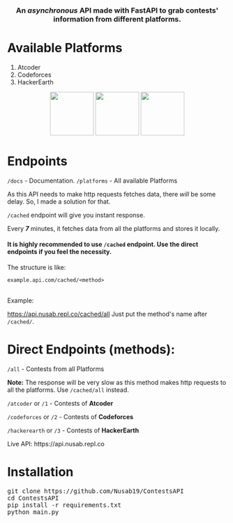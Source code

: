 <h3 align="center">An <i>asynchronous</i> API made with FastAPI to grab contests' information from different platforms.</h3>

<h1>Available Platforms</h1>

<ol>
<li>Atcoder</li>
<li>Codeforces</li>
<li>HackerEarth</li>
</ol>

<p align="center">
<img height="100px" src="https://te.legra.ph/file/8f3c11d29137158c58e6a.png">
<img height="100px" src="https://te.legra.ph/file/fd1d40f90734a028a1e76.png">
<img height="100px" src="https://te.legra.ph/file/90ab43168f2152a1ea0e0.png">
</p>

<h1>Endpoints</h1>

<code>/docs</code> - Documentation.
<code>/platforms</code> - All available Platforms

<p>As this API needs to make http requests fetches data, there <i>will</i> be some delay. So, I made a solution for that.

<code>/cached</code> endpoint will give you instant response.</p>

<p>Every <b><i>7</i></b> minutes, it fetches data from all the platforms and stores it locally.</p>

<h4>It is highly recommended to use <code>/cached</code> endpoint. Use the direct endpoints if you feel the necessity.</h4>

The structure is like:

<code>example.api.com/cached/&lt;method&gt;</code> <br><br>

Example:

https://api.nusab.repl.co/cached/all
Just put the method's name after <code>/cached/</code>.


<h1>Direct Endpoints (methods):</h1>

<code>/all</code> - Contests from all Platforms

<b>Note:</b> The response will be very slow as this method makes http requests to all the platforms. Use <code>/cached/all</code> instead.

<code>/atcoder</code> or <code>/1</code> - Contests of <b>Atcoder</b>

<code>/codeforces</code> or <code>/2</code> - Contests of <b>Codeforces</b>

<code>/hackerearth</code> or <code>/3</code> - Contests of <b>HackerEarth</b>

<p>Live API: https://api.nusab.repl.co</p>
<h1>Installation</h1>


  <pre>git clone https://github.com/Nusab19/ContestsAPI
cd ContestsAPI
pip install -r requirements.txt
python main.py</pre>